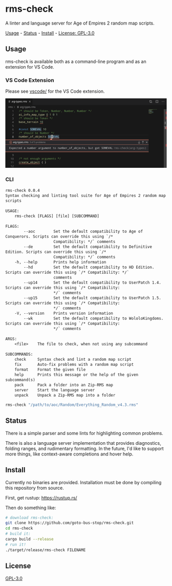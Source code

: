 # rms-check

A linter and language server for Age of Empires 2 random map scripts.

[Usage](#usage) - [Status](#status) - [Install](#install) - [License: GPL-3.0](#license)

## Usage

rms-check is available both as a command-line program and as an extension for VS Code.

### VS Code Extension

Please see [vscode/](./vscode/#readme) for the VS Code extension.

![VS Code integration](./screenshot.png)

### CLI

```
rms-check 0.0.4
Syntax checking and linting tool suite for Age of Empires 2 random map scripts

USAGE:
    rms-check [FLAGS] [file] [SUBCOMMAND]

FLAGS:
        --aoc        Set the default compatibility to Age of Conquerors. Scripts can override this using `/*
                     Compatibility: */` comments
        --de         Set the default compatibility to Definitive Edition. Scripts can override this using `/*
                     Compatibility: */` comments
    -h, --help       Prints help information
        --hd         Set the default compatibility to HD Edition. Scripts can override this using `/* Compatibility: */`
                     comments
        --up14       Set the default compatibility to UserPatch 1.4. Scripts can override this using `/* Compatibility:
                     */` comments
        --up15       Set the default compatibility to UserPatch 1.5. Scripts can override this using `/* Compatibility:
                     */` comments
    -V, --version    Prints version information
        --wk         Set the default compatibility to WololoKingdoms. Scripts can override this using `/* Compatibility:
                     */` comments

ARGS:
    <file>    The file to check, when not using any subcommand

SUBCOMMANDS:
    check     Syntax check and lint a random map script
    fix       Auto-fix problems with a random map script
    format    Format the given file
    help      Prints this message or the help of the given subcommand(s)
    pack      Pack a folder into an Zip-RMS map
    server    Start the language server
    unpack    Unpack a Zip-RMS map into a folder
```

```bash
rms-check "/path/to/aoc/Random/Everything_Random_v4.3.rms"
```

## Status

There is a simple parser and some lints for highlighting common problems.

There is also a language server implementation that provides diagnostics,
folding ranges, and rudimentary formatting. In the future, I'd like to support
more things, like context-aware completions and hover help.

## Install

Currently no binaries are provided. Installation must be done by compiling this
repository from source.

First, get rustup: https://rustup.rs/

Then do something like:

```bash
# download rms-check:
git clone https://github.com/goto-bus-stop/rms-check.git
cd rms-check
# build it:
cargo build --release
# run it!
./target/release/rms-check FILENAME
```

## License

[GPL-3.0](./LICENSE.md)
